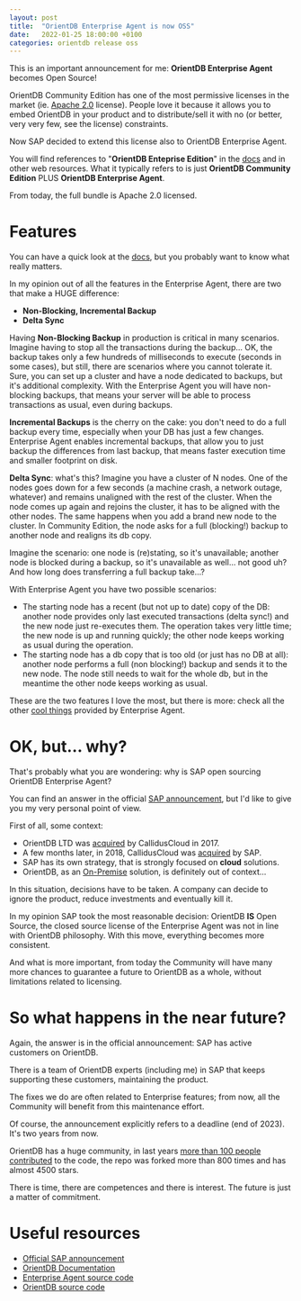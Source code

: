 ```yaml
---
layout: post
title:  "OrientDB Enterprise Agent is now OSS"
date:   2022-01-25 18:00:00 +0100
categories: orientdb release oss
---
```


This is an important announcement for me: **OrientDB Enterprise Agent** becomes Open Source!

OrientDB Community Edition has one of the most permissive licenses in the market
(ie. [Apache 2.0](https://www.apache.org/licenses/LICENSE-2.0) license).
People love it because it allows you to embed OrientDB in your product and to
distribute/sell it with no (or better, very very few, see the license) constraints.

Now SAP decided to extend this license also to OrientDB Enterprise Agent.

You will find references to "**OrientDB Enteprise Edition**" in
the [docs](https://orientdb.org/docs/3.2.x/ee/Enterprise-Edition.html) and in
other web resources. What it typically refers to is just **OrientDB Community Edition** PLUS **OrientDB Enterprise Agent**.

From today, the full bundle is Apache 2.0 licensed.

# Features

You can have a quick look at the [docs](https://orientdb.org/docs/3.2.x/ee/Enterprise-Edition.html), but you
probably want to know what really matters.

In my opinion out of all the features in the Enterprise Agent, there are two that make a HUGE difference:
- **Non-Blocking, Incremental Backup**
- **Delta Sync**

Having **Non-Blocking Backup** in production is critical in many scenarios. Imagine having to stop all the transactions during the backup...
OK, the backup takes only a few hundreds of milliseconds to execute (seconds in some cases), but still, there are scenarios where you cannot tolerate it.
Sure, you can set up a cluster and have a node dedicated to backups, but it's additional complexity.
With the Enterprise Agent you will have non-blocking backups, that means your server will be able to process transactions as usual, even during backups.

**Incremental Backups** is the cherry on the cake: you don't need to do a full backup every time, especially when your DB has just a few
changes. Enterprise Agent enables incremental backups, that allow you to just backup the differences from last backup, that means
faster execution time and smaller footprint on disk.

**Delta Sync**: what's this? Imagine you have a cluster of N nodes. One of the nodes goes down for a few seconds (a machine crash, a network outage, whatever) and remains unaligned with the rest of the cluster. When the node comes up again and rejoins the cluster, it
has to be aligned with the other nodes. The same happens when you add a brand new node to the cluster. In Community Edition, the node asks for a full (blocking!) backup to another node and realigns its db copy.

Imagine the scenario: one node is (re)stating, so it's unavailable; another node is blocked during a backup, so it's unavailable as well... not good uh? And how long does transferring a full backup take...?

With Enterprise Agent you have two possible scenarios:
- The starting node has a recent (but not up to date) copy of the DB: another node provides only last executed transactions (delta sync!) and the new node just re-executes them. The operation takes very little time; the new node is up and running quickly; the other node keeps working as usual during the operation.
- The starting node has a db copy that is too old (or just has no DB at all): another node performs a full (non blocking!) backup and sends it to the new node. The node still needs to wait for the whole db, but in the meantime the other node keeps working as usual.

These are the two features I love the most, but there is more: check all the other [cool things](https://orientdb.org/docs/3.2.x/ee/Enterprise-Edition.html) provided by Enterprise Agent.

# OK, but... why?

That's probably what you are wondering: why is SAP open sourcing OrientDB Enterprise Agent?

You can find an answer in the official [SAP announcement](https://orientdb.org/enterprise-agent-open-source), but I'd like to give
you my very personal point of view.

First of all, some context:

- OrientDB LTD was [acquired](https://www.globenewswire.com/news-release/2017/09/19/1124824/0/en/CallidusCloud-Acquires-Leading-Multi-Model-Database-Technology.html) by CallidusCloud in 2017.
- A few months later, in 2018, CallidusCloud was [acquired](https://www.sap.com/acquired-brands/what-is-calliduscloud.html) by SAP.
- SAP has its own strategy, that is strongly focused on **cloud** solutions.
- OrientDB, as an [On-Premise](https://en.wikipedia.org/wiki/On-premises_software) solution, is definitely out of context...


In this situation, decisions have to be taken.
A company can decide to ignore the product, reduce investments and eventually kill it.

In my opinion SAP took the most reasonable decision: OrientDB **IS** Open Source, the closed source license of the Enterprise Agent
was not in line with OrientDB philosophy. With this move, everything becomes more consistent.

And what is more important, from today the Community will have many more chances to guarantee a future to OrientDB as a whole,
without limitations related to licensing.


# So what happens in the near future?

Again, the answer is in the official announcement: SAP has active customers on OrientDB.

There is a team of OrientDB experts (including me) in SAP that keeps supporting these customers, maintaining the product.

The fixes we do are often related to Enterprise features; from now, all the Community will benefit from this maintenance effort.

Of course, the announcement explicitly refers to a deadline (end of 2023). It's two years from now.

OrientDB has a huge community, in last years [more than 100 people contributed](https://github.com/orientechnologies/orientdb/graphs/contributors) to the code, the repo was forked more than 800 times and has almost 4500 stars.

There is time, there are competences and there is interest. The future is just a matter of commitment.



# Useful resources

- [Official SAP announcement](https://orientdb.org/enterprise-agent-open-source)
- [OrientDB Documentation](https://orientdb.org/docs/3.2.x)
- [Enterprise Agent source code](https://github.com/SAP/orientdb-enterprise-agent)
- [OrientDB source code](https://github.com/orientechnologies/orientdb)
